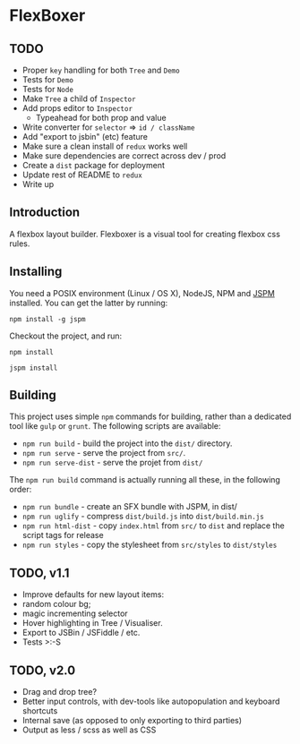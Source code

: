 FlexBoxer
=========

## TODO

* Proper `key` handling for both `Tree` and `Demo`
* Tests for `Demo`
* Tests for `Node`
* Make `Tree` a child of `Inspector`
* Add props editor to `Inspector`
  * Typeahead for both prop and value
* Write converter for `selector` => `id / className`
* Add "export to jsbin" (etc) feature
* Make sure a clean install of `redux` works well
* Make sure dependencies are correct across dev / prod
* Create a `dist` package for deployment
* Update rest of README to `redux`
* Write up

## Introduction

A flexbox layout builder.  Flexboxer is a visual tool for creating flexbox css rules.

## Installing

You need a POSIX environment (Linux / OS X), NodeJS, NPM and [JSPM](https://jspm.io) installed.  You can get the latter by running:

`npm install -g jspm`

Checkout the project, and run:

`npm install`

`jspm install`

## Building

This project uses simple `npm` commands for building, rather than a dedicated tool like `gulp` or `grunt`.  The following scripts are available:


* `npm run build` - build the project into the `dist/` directory.
* `npm run serve` - serve the project from `src/`.
* `npm run serve-dist` - serve the projet from `dist/`

The `npm run build` command is actually running all these, in the following order:

* `npm run bundle` - create an SFX bundle with JSPM, in dist/
* `npm run uglify` - compress `dist/build.js` into `dist/build.min.js`
* `npm run html-dist` - copy `index.html` from `src/` to `dist` and replace the script tags for release
* `npm run styles` - copy the stylesheet from `src/styles` to `dist/styles`


## TODO, v1.1

* Improve defaults for new layout items:
* random colour bg;
* magic incrementing selector
* Hover highlighting in Tree / Visualiser.
* Export to JSBin / JSFiddle / etc.
* Tests >:-S

## TODO, v2.0

* Drag and drop tree?
* Better input controls, with dev-tools like autopopulation and keyboard shortcuts
* Internal save (as opposed to only exporting to third parties)
* Output as less / scss as well as CSS
